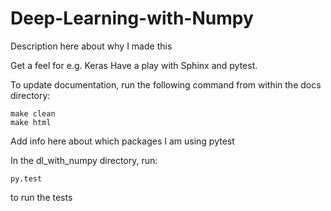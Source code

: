# Deep-Learning-with-Numpy

Description here about why I made this

Get a feel for e.g. Keras
Have a play with Sphinx and pytest.


To update documentation, run the following command from within the docs directory:

```shell
make clean
make html
```

Add info here about which packages I am using
pytest

In the dl_with_numpy directory, run:

```shell
py.test
```

to run the tests